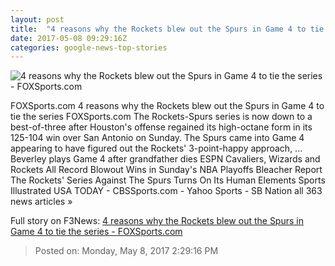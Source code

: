 ```yaml
---
layout: post
title:  "4 reasons why the Rockets blew out the Spurs in Game 4 to tie the series - FOXSports.com"
date: 2017-05-08 09:29:16Z
categories: google-news-top-stories
---
```


![4 reasons why the Rockets blew out the Spurs in Game 4 to tie the series - FOXSports.com](http://b.fssta.com/uploads/2017/05/050717-spurs-pi.vresize.1200.630.high.0.jpg)

FOXSports.com 4 reasons why the Rockets blew out the Spurs in Game 4 to tie the series FOXSports.com The Rockets-Spurs series is now down to a best-of-three after Houston's offense regained its high-octane form in its 125-104 win over San Antonio on Sunday. The Spurs came into Game 4 appearing to have figured out the Rockets' 3-point-happy approach, ... Beverley plays Game 4 after grandfather dies ESPN Cavaliers, Wizards and Rockets All Record Blowout Wins in Sunday's NBA Playoffs Bleacher Report The Rockets' Series Against The Spurs Turns On Its Human Elements Sports Illustrated USA TODAY - CBSSports.com - Yahoo Sports - SB Nation all 363 news articles »


Full story on F3News: [4 reasons why the Rockets blew out the Spurs in Game 4 to tie the series - FOXSports.com](http://www.f3nws.com/n/PMZgdE)

> Posted on: Monday, May 8, 2017 2:29:16 PM
